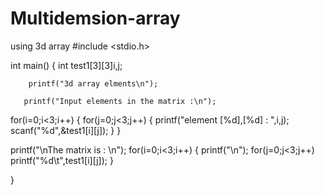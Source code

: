 # Multidemsion-array
using 3d array
#include <stdio.h>

int main()
{
  int test1[3][3]i,j;
  
        printf("3d array elments\n");  
  
       printf("Input elements in the matrix :\n");
  for(i=0;i<3;i++)
  {
      for(j=0;j<3;j++)
      {
	      printf("element [%d],[%d] : ",i,j);
	      scanf("%d",&test1[i][j]);
      }
  }  
 
 printf("\nThe matrix is : \n");
  for(i=0;i<3;i++)
  {
      printf("\n");
      for(j=0;j<3;j++)
           printf("%d\t",test1[i][j]);
  }
 
}

                 
